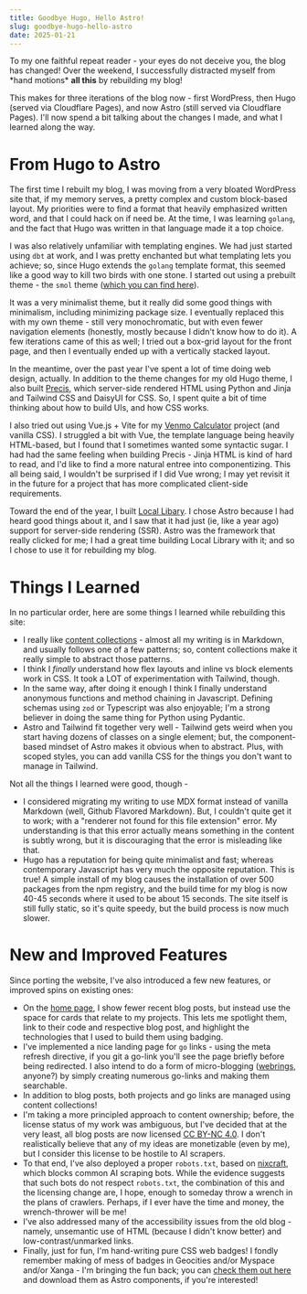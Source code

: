 ```yaml
---
title: Goodbye Hugo, Hello Astro!
slug: goodbye-hugo-hello-astro
date: 2025-01-21
---
```

To my one faithful repeat reader - your eyes do not deceive you, the blog has changed! Over the weekend, I successfully distracted myself from \*hand motions\* **all this** by rebuilding my blog!

This makes for three iterations of the blog now - first WordPress, then Hugo (served via Cloudflare Pages), and now Astro (still served via Cloudflare Pages). I'll now spend a bit talking about the changes I made, and what I learned along the way.

# From Hugo to Astro
The first time I rebuilt my blog, I was moving from a very bloated WordPress site that, if my memory serves, a pretty complex and custom block-based layout. My priorities were to find a format that heavily emphasized written word, and that I could hack on if need be. At the time, I was learning `golang`, and the fact that Hugo was written in that language made it a top choice.

I was also relatively unfamiliar with templating engines. We had just started using `dbt` at work, and I was pretty enchanted but what templating lets you achieve; so, since Hugo extends the `golang` template format, this seemed like a good way to kill two birds with one stone. I started out using a prebuilt theme - the `smol` theme ([which you can find here](https://github.com/colorchestra/smol)).

It was a very minimalist theme, but it really did some good things with minimalism, including minimizing package size. I eventually replaced this with my own theme - still very monochromatic, but with even fewer navigation elements (honestly, mostly because I didn't know how to do it). A few iterations came of this as well; I tried out a box-grid layout for the front page, and then I eventually ended up with a vertically stacked layout.

In the meantime, over the past year I've spent a lot of time doing web design, actually. In addition to the theme changes for my old Hugo theme, I also built [Precis](../go/precis), which server-side rendered HTML using Python and Jinja and Tailwind CSS and DaisyUI for CSS. So, I spent quite a bit of time thinking about how to build UIs, and how CSS works.

I also tried out using Vue.js + Vite for my [Venmo Calculator](https://github.com/leozqin/venmo-calculator) project (and vanilla CSS). I struggled a bit with Vue, the template language being heavily HTML-based, but I found that I sometimes wanted some syntactic sugar. I had had the same feeling when building Precis - Jinja HTML is kind of hard to read, and I'd like to find a more natural entree into componentizing. This all being said, I wouldn't be surprised if I did Vue wrong; I may yet revisit it in the future for a project that has more complicated client-side requirements.

Toward the end of the year, I built [Local Libary](https://github.com/leozqin/local-library). I chose Astro because I had heard good things about it, and I saw that it had just (ie, like a year ago) support for server-side rendering (SSR). Astro was the framework that really clicked for me; I had a great time building Local Library with it; and so I chose to use it for rebuilding my blog.

# Things I Learned
In no particular order, here are some things I learned while rebuilding this site:

- I really like [content collections](https://docs.astro.build/en/guides/content-collections/) - almost all my writing is in Markdown, and usually follows one of a few patterns; so, content collections make it really simple to abstract those patterns.
- I think I *finally* understand how flex layouts and inline vs block elements work in CSS. It took a LOT of experimentation with Tailwind, though.
- In the same way, after doing it enough I think I finally understand anonymous functions and method chaining in Javascript. Defining schemas using `zod` or Typescript was also enjoyable; I'm a strong believer in doing the same thing for Python using Pydantic.
- Astro and Tailwind fit together very well - Tailwind gets weird when you start having dozens of classes on a single element; but, the component-based mindset of Astro makes it obvious when to abstract. Plus, with scoped styles, you can add vanilla CSS for the things you don't want to manage in Tailwind.

Not all the things I learned were good, though - 
- I considered migrating my writing to use MDX format instead of vanilla Markdown (well, Github Flavored Markdown). But, I couldn't quite get it to work; with a "renderer not found for this file extension" error. My understanding is that this error actually means something in the content is subtly wrong, but it is discouraging that the error is misleading like that.
- Hugo has a reputation for being quite minimalist and fast; whereas contemporary Javascript has very much the opposite reputation. This is true! A simple install of my blog causes the installation of over 500 packages from the npm registry, and the build time for my blog is now 40-45 seconds where it used to be about 15 seconds. The site itself is still fully static, so it's quite speedy, but the build process is now much slower.

# New and Improved Features
Since porting the website, I've also introduced a few new features, or improved spins on existing ones:
- On the [home page](/), I show fewer recent blog posts, but instead use the space for cards that relate to my projects. This lets me spotlight them, link to their code and respective blog post, and highlight the technologies that I used to build them using badging.
- I've implemented a nice landing page for `go` links - using the meta refresh directive, if you git a go-link you'll see the page briefly before being redirected. I also intend to do a form of micro-blogging ([webrings](https://en.wikipedia.org/wiki/Webring), anyone?) by simply creating numerous go-links and making them searchable.
- In addition to blog posts, both projects and go links are managed using content collections!
- I'm taking a more principled approach to content ownership; before, the license status of my work was ambiguous, but I've decided that at the very least, all blog posts are now licensed [CC BY-NC 4.0](https://creativecommons.org/licenses/by-nc/4.0/). I don't realistically believe that any of my ideas are monetizable (even by me), but I consider this license to be hostile to AI scrapers.
- To that end, I've also deployed a proper `robots.txt`, based on [nixcraft](https://www.cyberciti.biz/web-developer/block-openai-bard-bing-ai-crawler-bots-using-robots-txt-file/), which blocks common AI scraping bots. While the evidence suggests that such bots do not respect `robots.txt`, the combination of this and the licensing change are, I hope, enough to someday throw a wrench in the plans of crawlers. Perhaps, if I ever have the time and money, the wrench-thrower will be me!
- I've also addressed many of the accessibility issues from the old blog - namely, unsemantic use of HTML (because I didn't know better) and low-contrast/unmarked links.
- Finally, just for fun, I'm hand-writing pure CSS web badges! I fondly remember making of mess of badges in Geocities and/or Myspace and/or Xanga - I'm bringing the fun back; you can [check them out here](/badges) and download them as Astro components, if you're interested!